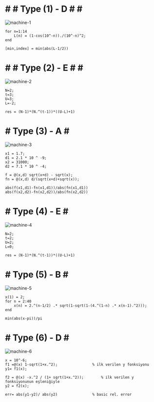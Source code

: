 # # # Type (1) - D # # #
![machine-1](https://github.com/space-hippie0/matlab/assets/118982314/7b827234-cef6-49bb-a53b-9a66936fed1e)
```
for n=1:14
    L(n) = (1-cos(10^-n))./(10^-n)^2;
end
```
```
[min,index] = min(abs(L-1/2))
```

# # # Type (2) - E # # #
![machine-2](https://github.com/space-hippie0/matlab/assets/118982314/f14176da-5a42-4d71-be37-582216107b49)
```
N=2;
t=3;
U=3;
L=-2;
```
```
res = (N-1)*(N.^(t-1))*((U-L)+1)
```
 # # Type (3) - A # # 
![machine-3](https://github.com/space-hippie0/matlab/assets/118982314/d3a2b841-de64-444b-bede-22f448b97707)

```
x1 = 1.7;
d1 = 2.1 * 10 ^ -9;
x2 = 31000;
d2 = 7.1 * 10 ^ -4;
```
```
f = @(x,d) sqrt(x+d) - sqrt(x);
fn = @(x,d) d/(sqrt(x+d)+sqrt(x));
```
```
abs(f(x1,d1)-fn(x1,d1))/abs(fn(x1,d1))
abs(f(x2,d2)-fn(x2,d2))/abs(fn(x2,d2))
```

 # # Type (4) - E # # 
![machine-4](https://github.com/space-hippie0/matlab/assets/118982314/a005241f-962d-4c52-b8c9-a51bb05d6d49)

```
N=2;
t=2;
U=2;
L=0;
```
```
res = (N-1)*(N.^(t-1))*((U-L)+1)
```


 # # Type (5) - B # # 
![machine-5](https://github.com/space-hippie0/matlab/assets/118982314/7b670a98-ebe1-4400-b5f3-6a38be906dc0)
```
x(1) = 2;
for n = 2:40
    x(n) = 2.^(n-1/2) .* sqrt(1-sqrt(1-(4.^(1-n) .* x(n-1).^2)));
end
```
```
min(abs(x-pi))/pi
```

 # # Type (6) - D # # 
![machine-6](https://github.com/space-hippie0/matlab/assets/118982314/b5a54690-780b-4c4f-9f07-f1034e0f03f9)
```
x = 10^-6;
f1 =@(x) 1-sqrt(1+x.^2); 				% ilk verilen y fonksiyonu
y1= f1(x);
```
```
f2 = @(x) -x.^2 / (1+ sqrt(1+x.^2)); 		% ilk verilen y fonksiyonunun eşleniğiyle 
y2 = f2(x);
```
```
err= abs(y1-y2)/ abs(y2) 				% basic rel. error
```
